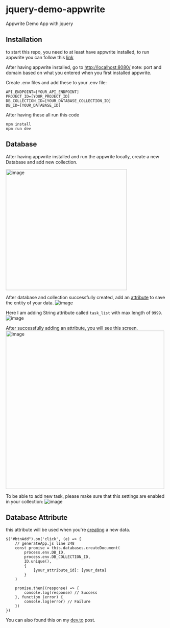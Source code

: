 # jquery-demo-appwrite
 Appwrite Demo App with jquery

## Installation
to start this repo, you need to at least have appwrite installed, to run appwrite you can follow this [link](https://appwrite.io/docs/installation)

After having appwrite installed, go to [http://localhost:8080/](http://localhost:8080/)
note: port and domain based on what you entered when you first installed appwrite.

Create .env files and add these to your .env file:
```
API_ENDPOINT=[YOUR_API_ENDPOINT]
PROJECT_ID=[YOUR_PROJECT_ID]
DB_COLLECTION_ID=[YOUR_DATABASE_COLLECTION_ID]
DB_ID=[YOUR_DATABASE_ID]
```

After having these all run this code
```
npm install 
npm run dev
```

## Database
After having appwrite installed and run the appwrite locally, create a new Database and add new collection.

<img width="379" alt="image" src="https://user-images.githubusercontent.com/38250310/196317135-e5034769-b9cd-4aa9-9a25-9290b96802a4.png">

After database and collection successfully created, add an [attribute](https://appwrite.io/docs/databases) to save the entity of your data.
![image](https://user-images.githubusercontent.com/38250310/196317416-e7076416-a9a9-4a05-b94a-e5fb9dab2014.png)

Here I am adding String attribute called `task_list` with max length of `9999`.
![image](https://user-images.githubusercontent.com/38250310/196318024-3b45f708-e998-4a9a-b3dd-48dd85c75d33.png)

After successfully adding an attribute, you will see this screen.
<img width="496" alt="image" src="https://user-images.githubusercontent.com/38250310/196318702-540e9524-893d-4599-86f7-2b3bc748a1d9.png">

To be able to add new task, please make sure that this settings are enabled in your collection:
![image](https://user-images.githubusercontent.com/38250310/196318592-35a0ef88-1e44-4827-8510-aa94effc2772.png)

## Database Attribute
this attribute will be used when you're [creating](https://appwrite.io/docs/client/databases?sdk=web-default#databasesCreateDocument) a new data.
```
$("#btnAdd").on('click', (e) => {
    // generateApp.js line 248
    const promise = this.databases.createDocument(
        process.env.DB_ID,
        process.env.DB_COLLECTION_ID,
        ID.unique(),
        {
            [your_attribute_id]: [your_data]
        }
    )

    promise.then((response) => {
        console.log(response) // Success
    }, function (error) {
        console.log(error) // Failure
    })
})
```

You can also found this on my [dev.to](https://dev.to/leonyangela/build-your-app-with-appwrite-jquery-55ij) post.